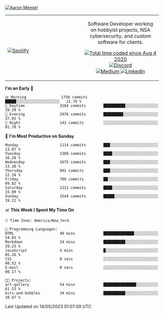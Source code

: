 [![Aaron Meese!](https://user-images.githubusercontent.com/17814535/88975338-a2aabf00-d27f-11ea-963f-8a19608716b4.png)](https://github.com/ajmeese7/readme-ascii "README ASCII")

<!-- Modified from project here: https://github.com/novatorem/novatorem -->
<table width="100%">
  <tr>
  <td width="50%">

&nbsp; <br> [![Spotify](https://ajmeese7.vercel.app/api/spotify)](https://open.spotify.com/user/ajmeese)

  </td>
  <td width="50%">
    <p align="center">
    Software Developer working on hobbyist projects, NSA cybersecurity, and custom software for clients.
    </p>
    <p align="center">
      <a href="https://wakatime.com/@f726891d-3b02-46cd-9b60-e8c59f9e2b14">
        <img src="https://wakatime.com/badge/user/f726891d-3b02-46cd-9b60-e8c59f9e2b14.svg" alt="Total time coded since Aug 4 2020" title="WakaTime" />
      </a>
      <a href="http://link.aaronmeese.com/discord">
        <img src="https://img.shields.io/badge/discord-ajmeese7%234835-369?style=flat-square&logo=discord&logoColor=white&color=purple" alt="Discord" title="Discord">
      </a>
      <br />
      <a href="https://link.aaronmeese.com/medium">
        <img src="https://img.shields.io/badge/medium-ajmeese7-1DB954?style=flat-square&logo=medium&logoColor=white" alt="Medium" title="Medium">
      </a>
      <a href="https://link.aaronmeese.com/linkedin">
        <img src="https://img.shields.io/badge/linkedIn-aaronmeese-1DB954?style=flat-square&logo=linkedin&logoColor=white&color=blue" alt="LinkedIn" title="LinkedIn">
      </a>
    </p>
  </td>

</table>

[//]: <> (The `&nbsp;` is to have Aphelion take up more space)

<!--START_SECTION:waka-->
**I'm an Early 🐤** 

```text
🌞 Morning                1750 commits        █████░░░░░░░░░░░░░░░░░░░░   21.79 % 
🌆 Daytime                3164 commits        ██████████░░░░░░░░░░░░░░░   39.39 % 
🌃 Evening                2976 commits        █████████░░░░░░░░░░░░░░░░   37.05 % 
🌙 Night                  143 commits         ░░░░░░░░░░░░░░░░░░░░░░░░░   01.78 % 
```
📅 **I'm Most Productive on Sunday** 

```text
Monday                   1114 commits        ███░░░░░░░░░░░░░░░░░░░░░░   13.87 % 
Tuesday                  1308 commits        ████░░░░░░░░░░░░░░░░░░░░░   16.28 % 
Wednesday                1075 commits        ███░░░░░░░░░░░░░░░░░░░░░░   13.38 % 
Thursday                 991 commits         ███░░░░░░░░░░░░░░░░░░░░░░   12.34 % 
Friday                   789 commits         ██░░░░░░░░░░░░░░░░░░░░░░░   09.82 % 
Saturday                 1212 commits        ████░░░░░░░░░░░░░░░░░░░░░   15.09 % 
Sunday                   1544 commits        █████░░░░░░░░░░░░░░░░░░░░   19.22 % 
```


📊 **This Week I Spent My Time On** 

```text
🕑︎ Time Zone: America/New_York

💬 Programming Languages: 
HTML                     48 mins             ██████████████░░░░░░░░░░░   54.83 % 
Markdown                 34 mins             ██████████░░░░░░░░░░░░░░░   39.23 % 
JavaScript               4 mins              █░░░░░░░░░░░░░░░░░░░░░░░░   05.26 % 
CSS                      0 secs              ░░░░░░░░░░░░░░░░░░░░░░░░░   00.52 % 
E-mail                   0 secs              ░░░░░░░░░░░░░░░░░░░░░░░░░   00.17 % 

🐱‍💻 Projects: 
art-gallery              54 mins             ███████████████░░░░░░░░░░   61.53 % 
bits-and-bobbles         34 mins             ██████████░░░░░░░░░░░░░░░   38.47 % 
```


 Last Updated on 14/05/2023 01:07:09 UTC
<!--END_SECTION:waka-->
